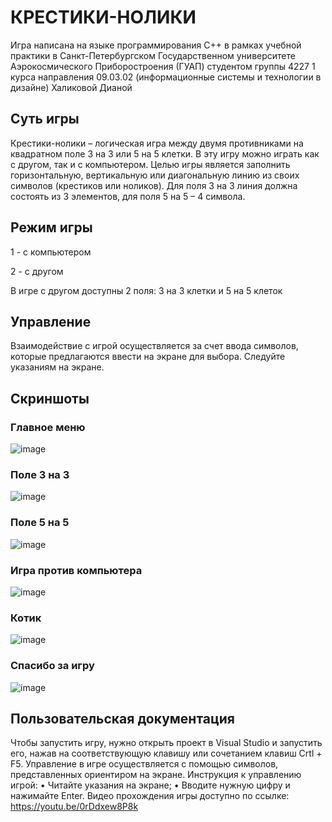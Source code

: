 # КРЕСТИКИ-НОЛИКИ

Игра написана на языке программирования С++ в рамках учебной практики в Санкт-Петербургском Государственном университете Аэрокосмического Приборостроения (ГУАП) студентом группы 4227
1 курса направления 09.03.02 (информационные системы и технологии в дизайне) Халиковой Дианой

## Суть игры
Крестики-нолики – логическая игра между двумя противниками на квадратном поле 3 на 3 или 5 на 5 клетки.  В эту игру можно играть как с другом, так и с компьютером. Целью игры является заполнить горизонтальную, вертикальную или диагональную линию из своих символов (крестиков или ноликов). Для поля 3 на 3 линия должна состоять из 3 элементов, для поля 5 на 5 – 4 символа.

## Режим игры
1 - с компьютером

2 - с другом

В игре с другом доступны 2 поля: 3 на 3 клетки и 5 на 5 клеток

## Управление
Взаимодействие с игрой осуществляется за счет ввода символов, которые предлагаются ввести на экране для выбора. Следуйте указаниям на экране.

## Скриншоты
### Главное меню
![image](https://github.com/sexualanton10b/Tic-Tac-Toe/assets/56975858/84cd3197-6d80-49a6-a85b-77b4d3c6230f)

### Поле 3 на 3
![image](https://github.com/sexualanton10b/Tic-Tac-Toe/assets/56975858/7699fe62-1fcc-41ef-9368-44a2c4b45bea)

### Поле 5 на 5
![image](https://github.com/sexualanton10b/Tic-Tac-Toe/assets/56975858/eb3f597d-65fd-4c37-9271-cfc1563bce42)

### Игра против компьютера
![image](https://github.com/sexualanton10b/Tic-Tac-Toe/assets/56975858/8c6bf93c-084a-4b3b-ad37-baeea07216e4)

### Котик
![image](https://github.com/sexualanton10b/Tic-Tac-Toe/assets/56975858/a07141ba-ecb3-41f3-a6b5-9273a7dc0163)

### Спасибо за игру
![image](https://github.com/sexualanton10b/Tic-Tac-Toe/assets/56975858/66201ae1-f878-4712-a1ad-fcf368190d55)

## Пользовательская документация
Чтобы запустить игру, нужно открыть проект в Visual Studio и запустить его, нажав на соответствующую клавишу или сочетанием клавиш Crtl + F5.
Управление в игре осуществляется с помощью символов, представленных ориентиром на экране.
Инструкция к управлению игрой: 
•	Читайте указания на экране;
•	Вводите нужную цифру и нажимайте Enter.
Видео прохождения игры доступно по ссылке:
https://youtu.be/0rDdxew8P8k


